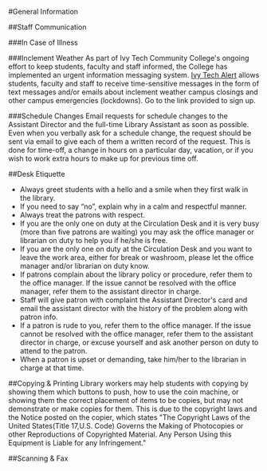 #General Information
 
##Staff Communication
 
###In Case of Illness
 
###Inclement Weather
 As part of Ivy Tech Community College's ongoing effort to keep students, faculty and staff informed, the College has implemented an urgent information messaging system. [Ivy Tech Alert](https://www.ivytech.edu/alert/) allows students, faculty and staff to receive time-sensitive messages in the form of text messages and/or emails about inclement weather campus closings and other campus emergencies (lockdowns).  Go to the link provided to sign up.
 
###Schedule Changes
Email requests for schedule changes to the Assistant Director and the full-time Library Assistant as soon as possible.  Even when you verbally ask for a schedule change, the request should be sent via email to give each of them a written record of the request.  This is done for time-off, a change in hours on a particular day, vacation, or if you wish to work extra hours to make up for previous time off.

##Desk Etiquette
- Always greet students with a hello and a smile when they first walk in the library.
- If you need to say “no”, explain why in a calm and respectful manner.
- Always treat the patrons with respect.
- If you are the only one on duty at the Circulation Desk and it is very busy (more than five patrons are waiting) you may ask the office manager or librarian on duty to help you if he/she is free. 
- If you are the only one on duty at the Circulation Desk and you want to leave the work area, either for break or washroom, please let the office manager and/or librarian on duty know. 
- If patrons complain about the library policy or procedure, refer them to the office manager.  If the issue cannot be resolved with the office manager, refer them to the assistant director in charge. 
- Staff will give patron with complaint the Assistant Director's card and email the assistant director with the history of the problem along with patron info.
- If a patron is rude to you, refer them to the office manager.  If the issue cannot be resolved with the office manager, refer them to the assistant director in charge, or excuse yourself and ask another person on duty to attend to the patron.
- When a patron is upset or demanding, take him/her to the librarian in charge at that time.

##Copying & Printing
Library workers may help students with copying by showing them which buttons to push, how to use the coin machine, or showing them the correct placement of items to be copies, but may not demonstrate or make copies for them.  This is due to the copyright laws and the Notice posted on the copier, which states "The Copyright Laws of the United States(Title 17,U.S. Code) Governs the Making of Photocopies or other Reproductions of Copyrighted Material.  Any Person Using this Equipment is Liable for any Infringement."

##Scanning & Fax
